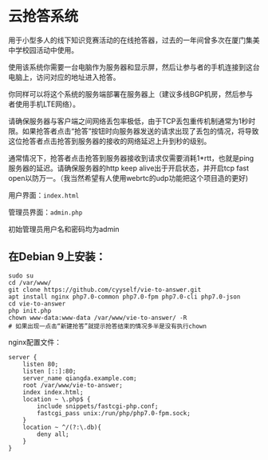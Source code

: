 # 云抢答系统
用于小型多人的线下知识竞赛活动的在线抢答器，过去的一年间曾多次在厦门集美中学校园活动中使用。

使用该系统你需要一台电脑作为服务器和显示屏，然后让参与者的手机连接到这台电脑上，访问对应的地址进入抢答。

你同样可以将这个系统的服务端部署在服务器上（建议多线BGP机房，然后参与者使用手机LTE网络）。

请确保服务器与客户端之间网络丢包率极低，由于TCP丢包重传机制通常为1秒时限。如果抢答者点击“抢答”按钮时向服务器发送的请求出现了丢包的情况，将导致这位抢答者点击抢答到服务器的接收的网络延迟上升到秒的级别。

通常情况下，抢答者点击抢答到服务器接收到请求仅需要消耗1*rtt，也就是ping服务器的延迟。请确保服务器的http keep alive出于开启状态，并开启tcp fast open以防万一。（我当然希望有人使用webrtc的udp功能把这个项目造的更好)

用户界面：`index.html`

管理员界面：`admin.php`

初始管理员用户名和密码均为admin


## 在Debian 9上安装：
```
sudo su
cd /var/www/
git clone https://github.com/cyyself/vie-to-answer.git
apt install nginx php7.0-common php7.0-fpm php7.0-cli php7.0-json
cd vie-to-answer
php init.php
chown www-data:www-data /var/www/vie-to-answer/ -R
# 如果出现一点击“新建抢答”就提示抢答结束的情况多半是没有执行chown
```
nginx配置文件：
```
server {
    listen 80;
    listen [::]:80;
    server_name qiangda.example.com;
    root /var/www/vie-to-answer;
    index index.html;
    location ~ \.php$ {
        include snippets/fastcgi-php.conf;
        fastcgi_pass unix:/run/php/php7.0-fpm.sock;
    }
    location ~ ^/(?:\.db){
        deny all;
    }
}
```
